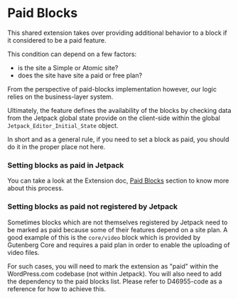 Paid Blocks
===========

This shared extension takes over providing additional behavior to a block if it considered to be a paid feature.

This condition can depend on a few factors: 

* is the site a Simple or Atomic site? 
* does the site have site a paid or free plan? 

From the perspective of paid-blocks implementation however, our logic relies on the business-layer system.

Ultimately, the feature defines the availability of the blocks by checking data from the Jetpack global state provide on the client-side within the global `Jetpack_Editor_Initial_State` object.

In short and as a general rule, if you need to set a block as paid, you should do it in the proper place not here.

### Setting blocks as paid in Jetpack

You can take a look at the Extension doc, [Paid Blocks](extensions/README.md#paid-blocks) section to know more about this process.

### Setting blocks as paid not registered by Jetpack

Sometimes blocks which are not themselves registered by Jetpack need to be marked as paid because some of their features depend on a site plan. A good example of this is the `core/video` block which is provided by Gutenberg Core and requires a paid plan in order to enable the uploading of video files.

For such cases, you will need to mark the extension as "paid" within the WordPress.com codebase (not within Jetpack). You will also need to add the dependency to the paid blocks list. Please refer to D46955-code as a reference for how to achieve this.
